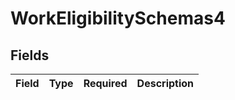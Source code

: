 # WorkEligibilitySchemas4


## Fields

| Field       | Type        | Required    | Description |
| ----------- | ----------- | ----------- | ----------- |